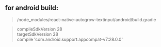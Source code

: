 
## for android build: ##
>/node_modules/react-native-autogrow-textinput/android/build.gradle  
  
>compileSdkVersion 28  
>targetSdkVersion 28  
>compile 'com.android.support:appcompat-v7:28.0.0'  